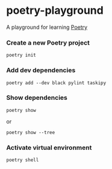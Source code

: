 # poetry-playground
A playground for learning [Poetry](https://python-poetry.org/docs/basic-usage/)


### Create a new Poetry project

```
poetry init
```

### Add dev dependencies

```
poetry add --dev black pylint taskipy
```

### Show dependencies

```
poetry show
```

or

```
poetry show --tree
```

### Activate virtual environment

```
poetry shell
```